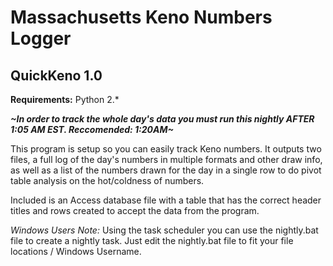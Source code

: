#  Massachusetts Keno Numbers Logger
## QuickKeno 1.0

**Requirements:**
Python 2.*

**_~In order to track the whole day's data you must run this nightly AFTER 1:05 AM EST. Reccomended: 1:20AM~_**

This program is setup so you can easily track Keno numbers. It outputs two files, a full log of the day's numbers in multiple formats and other draw info, as well as a list of the numbers drawn for the day in a single row to do pivot table analysis on the hot/coldness of numbers.

Included is an Access database file with a table that has the correct header titles and rows created to accept the data from the program.

*Windows Users Note:* Using the task scheduler you can use the nightly.bat file to create a nightly task. Just edit the nightly.bat file to fit your file locations / Windows Username.